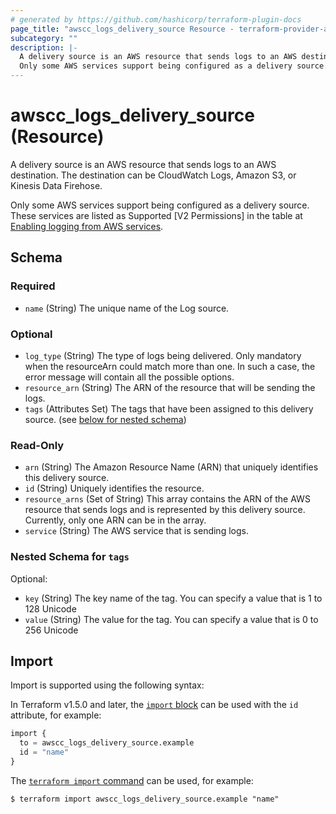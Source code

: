 ```yaml
---
# generated by https://github.com/hashicorp/terraform-plugin-docs
page_title: "awscc_logs_delivery_source Resource - terraform-provider-awscc"
subcategory: ""
description: |-
  A delivery source is an AWS resource that sends logs to an AWS destination. The destination can be CloudWatch Logs, Amazon S3, or Kinesis Data Firehose.
  Only some AWS services support being configured as a delivery source. These services are listed as Supported [V2 Permissions] in the table at Enabling logging from AWS services https://docs.aws.amazon.com/AmazonCloudWatch/latest/logs/AWS-logs-and-resource-policy.html.
---
```


# awscc_logs_delivery_source (Resource)

A delivery source is an AWS resource that sends logs to an AWS destination. The destination can be CloudWatch Logs, Amazon S3, or Kinesis Data Firehose.

Only some AWS services support being configured as a delivery source. These services are listed as Supported [V2 Permissions] in the table at [Enabling logging from AWS services](https://docs.aws.amazon.com/AmazonCloudWatch/latest/logs/AWS-logs-and-resource-policy.html).



<!-- schema generated by tfplugindocs -->
## Schema

### Required

- `name` (String) The unique name of the Log source.

### Optional

- `log_type` (String) The type of logs being delivered. Only mandatory when the resourceArn could match more than one. In such a case, the error message will contain all the possible options.
- `resource_arn` (String) The ARN of the resource that will be sending the logs.
- `tags` (Attributes Set) The tags that have been assigned to this delivery source. (see [below for nested schema](#nestedatt--tags))

### Read-Only

- `arn` (String) The Amazon Resource Name (ARN) that uniquely identifies this delivery source.
- `id` (String) Uniquely identifies the resource.
- `resource_arns` (Set of String) This array contains the ARN of the AWS resource that sends logs and is represented by this delivery source. Currently, only one ARN can be in the array.
- `service` (String) The AWS service that is sending logs.

<a id="nestedatt--tags"></a>
### Nested Schema for `tags`

Optional:

- `key` (String) The key name of the tag. You can specify a value that is 1 to 128 Unicode
- `value` (String) The value for the tag. You can specify a value that is 0 to 256 Unicode

## Import

Import is supported using the following syntax:

In Terraform v1.5.0 and later, the [`import` block](https://developer.hashicorp.com/terraform/language/import) can be used with the `id` attribute, for example:

```terraform
import {
  to = awscc_logs_delivery_source.example
  id = "name"
}
```

The [`terraform import` command](https://developer.hashicorp.com/terraform/cli/commands/import) can be used, for example:

```shell
$ terraform import awscc_logs_delivery_source.example "name"
```
